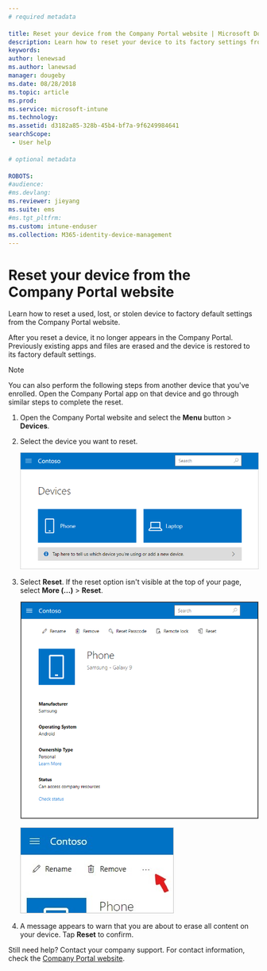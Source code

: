 ```yaml
---
# required metadata

title: Reset your device from the Company Portal website | Microsoft Docs
description: Learn how to reset your device to its factory settings from the Company Portal website.
keywords:
author: lenewsad
ms.author: lanewsad
manager: dougeby
ms.date: 08/28/2018
ms.topic: article
ms.prod:
ms.service: microsoft-intune
ms.technology:
ms.assetid: d3182a85-328b-45b4-bf7a-9f6249984641
searchScope:
 - User help

# optional metadata

ROBOTS:  
#audience:
#ms.devlang:
ms.reviewer: jieyang
ms.suite: ems
#ms.tgt_pltfrm:
ms.custom: intune-enduser
ms.collection: M365-identity-device-management
---
```



# Reset your device from the Company Portal website

Learn how to reset a used, lost, or stolen device to factory default settings from the Company Portal website.  

After you reset a device, it no longer appears in the Company Portal. Previously existing apps and files are erased and the device is restored to its factory default settings.

> [!Note]
> You can also perform the following steps from another device that you've enrolled. Open the Company Portal app on that device and go through similar steps to complete the reset.  

1. Open the Company Portal website and select the __Menu__ button > __Devices__.  

2. Select the device you want to reset.

    ![A screenshot of the Devices page, with 2 tiles that show unidentified, generically named devices. A gray banner sits directly below the devices and prompts user to identify the device they are using or add a new one.](./media/rename-reset-device-step2-1808.png)  

3. Select **Reset**. If the reset option isn't visible at the top of your page, select **More (…)** > **Reset**.  

     ![Device details page for a selected device on the Company Portal website, with a list of links at the top showing Rename, Remove, Reset Device, Reset Passcode, and Remote Lock. ](./media/rename-reset-device-1808.png)  

    ![Zoomed in view of the More icon, highlighted with a red arrow.](./media/rename-reset-device-step3-more-1808.png)  

4. A message appears to warn that you are about to erase all content on your device. Tap **Reset** to confirm.  

Still need help? Contact your company support. For contact information, check the [Company Portal website](https://go.microsoft.com/fwlink/?linkid=2010980).
